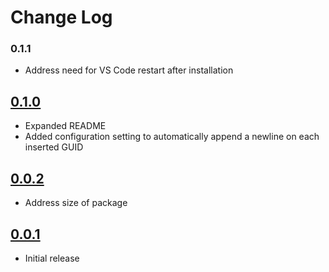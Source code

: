 # Change Log

### 0.1.1

* Address need for VS Code restart after installation

## [0.1.0]

* Expanded README
* Added configuration setting to automatically append a newline on each inserted GUID

## [0.0.2]

* Address size of package

## [0.0.1]

* Initial release


[0.1.1]: https://github.com/Motivesoft/vscode-guid-generator/releases/tag/v0.1.1
[0.1.0]: https://github.com/Motivesoft/vscode-guid-generator/releases/tag/v0.1.0
[0.0.2]: https://github.com/Motivesoft/vscode-guid-generator/releases/tag/v0.0.2
[0.0.1]: https://github.com/Motivesoft/vscode-guid-generator/releases/tag/v0.0.1